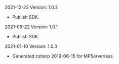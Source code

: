 2021-12-23 Version: 1.0.2
- Publish SDK.

2021-09-22 Version: 1.0.1
- Publish SDK.

2021-01-10 Version: 1.0.0
- Generated csharp 2019-06-15 for MPServerless.

